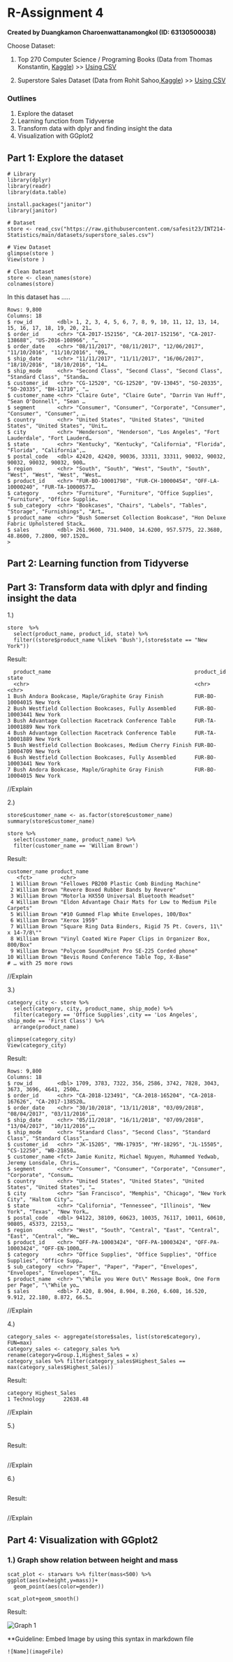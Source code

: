 # R-Assignment 4

**Created by Duangkamon Charoenwattanamongkol (ID: 63130500038)**

Choose Dataset:
1. Top 270 Computer Science / Programing Books (Data from Thomas Konstantin, [Kaggle](https://www.kaggle.com/thomaskonstantin/top-270-rated-computer-science-programing-books)) >> [Using CSV](https://raw.githubusercontent.com/safesit23/INT214-Statistics/main/datasets/prog_book.csv)

2. Superstore Sales Dataset (Data from Rohit Sahoo,[Kaggle](https://www.kaggle.com/rohitsahoo/sales-forecasting)) >> [Using CSV](https://raw.githubusercontent.com/safesit23/INT214-Statistics/main/datasets/superstore_sales.csv)


### Outlines
1. Explore the dataset
2. Learning function from Tidyverse
3. Transform data with dplyr and finding insight the data
4. Visualization with GGplot2

## Part 1: Explore the dataset

```
# Library
library(dplyr)
library(readr)
library(data.table)

install.packages("janitor")
library(janitor)

# Dataset
store <- read_csv("https://raw.githubusercontent.com/safesit23/INT214-Statistics/main/datasets/superstore_sales.csv")

# View Dataset
glimpse(store )
View(store )

# Clean Dataset
store <- clean_names(store)
colnames(store)
```

In this dataset has .....

```
Rows: 9,800
Columns: 18
$ row_id        <dbl> 1, 2, 3, 4, 5, 6, 7, 8, 9, 10, 11, 12, 13, 14, 15, 16, 17, 18, 19, 20, 21…
$ order_id      <chr> "CA-2017-152156", "CA-2017-152156", "CA-2017-138688", "US-2016-108966", "…
$ order_date    <chr> "08/11/2017", "08/11/2017", "12/06/2017", "11/10/2016", "11/10/2016", "09…
$ ship_date     <chr> "11/11/2017", "11/11/2017", "16/06/2017", "18/10/2016", "18/10/2016", "14…
$ ship_mode     <chr> "Second Class", "Second Class", "Second Class", "Standard Class", "Standa…
$ customer_id   <chr> "CG-12520", "CG-12520", "DV-13045", "SO-20335", "SO-20335", "BH-11710", "…
$ customer_name <chr> "Claire Gute", "Claire Gute", "Darrin Van Huff", "Sean O'Donnell", "Sean …
$ segment       <chr> "Consumer", "Consumer", "Corporate", "Consumer", "Consumer", "Consumer", …
$ country       <chr> "United States", "United States", "United States", "United States", "Unit…
$ city          <chr> "Henderson", "Henderson", "Los Angeles", "Fort Lauderdale", "Fort Lauderd…
$ state         <chr> "Kentucky", "Kentucky", "California", "Florida", "Florida", "California",…
$ postal_code   <dbl> 42420, 42420, 90036, 33311, 33311, 90032, 90032, 90032, 90032, 90032, 900…
$ region        <chr> "South", "South", "West", "South", "South", "West", "West", "West", "West…
$ product_id    <chr> "FUR-BO-10001798", "FUR-CH-10000454", "OFF-LA-10000240", "FUR-TA-10000577…
$ category      <chr> "Furniture", "Furniture", "Office Supplies", "Furniture", "Office Supplie…
$ sub_category  <chr> "Bookcases", "Chairs", "Labels", "Tables", "Storage", "Furnishings", "Art…
$ product_name  <chr> "Bush Somerset Collection Bookcase", "Hon Deluxe Fabric Upholstered Stack…
$ sales         <dbl> 261.9600, 731.9400, 14.6200, 957.5775, 22.3680, 48.8600, 7.2800, 907.1520…
> 
```



## Part 2: Learning function from Tidyverse
## Part 3: Transform data with dplyr and finding insight the data

1.)

```
store  %>% 
  select(product_name, product_id, state) %>% 
  filter((store$product_name %like% 'Bush'),(store$state == "New York")) 
```
Result:
```
  product_name                                              product_id      state   
  <chr>                                                     <chr>           <chr>   
1 Bush Andora Bookcase, Maple/Graphite Gray Finish          FUR-BO-10004015 New York
2 Bush Westfield Collection Bookcases, Fully Assembled      FUR-BO-10003441 New York
3 Bush Advantage Collection Racetrack Conference Table      FUR-TA-10001889 New York
4 Bush Advantage Collection Racetrack Conference Table      FUR-TA-10001889 New York
5 Bush Westfield Collection Bookcases, Medium Cherry Finish FUR-BO-10004709 New York
6 Bush Westfield Collection Bookcases, Fully Assembled      FUR-BO-10003441 New York
7 Bush Andora Bookcase, Maple/Graphite Gray Finish          FUR-BO-10004015 New York
```
//Explain

2.)
```
store$customer_name <- as.factor(store$customer_name)
summary(store$customer_name)

store %>%
  select(customer_name, product_name) %>%
  filter(customer_name == 'William Brown')
```
Result:
```
customer_name product_name                                                    
   <fct>         <chr>                                                           
 1 William Brown "Fellowes PB200 Plastic Comb Binding Machine"                   
 2 William Brown "Revere Boxed Rubber Bands by Revere"                           
 3 William Brown "Motorla HX550 Universal Bluetooth Headset"                     
 4 William Brown "Eldon Advantage Chair Mats for Low to Medium Pile Carpets"     
 5 William Brown "#10 Gummed Flap White Envelopes, 100/Box"                      
 6 William Brown "Xerox 1959"                                                    
 7 William Brown "Square Ring Data Binders, Rigid 75 Pt. Covers, 11\" x 14-7/8\""
 8 William Brown "Vinyl Coated Wire Paper Clips in Organizer Box, 800/Box"       
 9 William Brown "Polycom SoundPoint Pro SE-225 Corded phone"                    
10 William Brown "Bevis Round Conference Table Top, X-Base"                      
# … with 25 more rows
```
//Explain

3.)
```
category_city <- store %>% 
  select(category, city, product_name, ship_mode) %>%
  filter(category == 'Office Supplies',city == 'Los Angeles', ship_mode == 'First Class') %>%
  arrange(product_name) 
  
glimpse(category_city)
View(category_city)
```
Result:
```
Rows: 9,800
Columns: 18
$ row_id        <dbl> 1709, 3783, 7322, 356, 2586, 3742, 7828, 3043, 3673, 3696, 4641, 2500…
$ order_id      <chr> "CA-2018-123491", "CA-2018-165204", "CA-2018-167626", "CA-2017-138520…
$ order_date    <chr> "30/10/2018", "13/11/2018", "03/09/2018", "08/04/2017", "03/11/2016",…
$ ship_date     <chr> "05/11/2018", "16/11/2018", "07/09/2018", "13/04/2017", "10/11/2016",…
$ ship_mode     <chr> "Standard Class", "Second Class", "Standard Class", "Standard Class",…
$ customer_id   <chr> "JK-15205", "MN-17935", "MY-18295", "JL-15505", "CS-12250", "WB-21850…
$ customer_name <fct> Jamie Kunitz, Michael Nguyen, Muhammed Yedwab, Jeremy Lonsdale, Chris…
$ segment       <chr> "Consumer", "Consumer", "Corporate", "Consumer", "Corporate", "Consum…
$ country       <chr> "United States", "United States", "United States", "United States", "…
$ city          <chr> "San Francisco", "Memphis", "Chicago", "New York City", "Haltom City"…
$ state         <chr> "California", "Tennessee", "Illinois", "New York", "Texas", "New York…
$ postal_code   <dbl> 94122, 38109, 60623, 10035, 76117, 10011, 60610, 90805, 45373, 22153,…
$ region        <chr> "West", "South", "Central", "East", "Central", "East", "Central", "We…
$ product_id    <chr> "OFF-PA-10003424", "OFF-PA-10003424", "OFF-PA-10003424", "OFF-EN-1000…
$ category      <chr> "Office Supplies", "Office Supplies", "Office Supplies", "Office Supp…
$ sub_category  <chr> "Paper", "Paper", "Paper", "Envelopes", "Envelopes", "Envelopes", "En…
$ product_name  <chr> "\"While you Were Out\" Message Book, One Form per Page", "\"While yo…
$ sales         <dbl> 7.420, 8.904, 8.904, 8.260, 6.608, 16.520, 9.912, 22.180, 8.872, 66.5…
```

//Explain

4.)
```
category_sales <- aggregate(store$sales, list(store$category), FUN=max)
category_sales <- category_sales %>% rename(category=Group.1,Highest_Sales = x)
category_sales %>% filter(category_sales$Highest_Sales == max(category_sales$Highest_Sales))
```
Result:
```
category Highest_Sales
1 Technology      22638.48
```
//Explain

5.)
```
```
Result:
```
```
//Explain

6.)
```
```
Result:
```
```
//Explain


## Part 4: Visualization with GGplot2
### 1.) Graph show relation between height and mass
```
scat_plot <- starwars %>% filter(mass<500) %>% ggplot(aes(x=height,y=mass))+
  geom_point(aes(color=gender))

scat_plot+geom_smooth()
```
Result:

![Graph 1](graph1.png)

**Guideline:
Embed Image by using this syntax in markdown file
````
![Name](imageFile)
````
